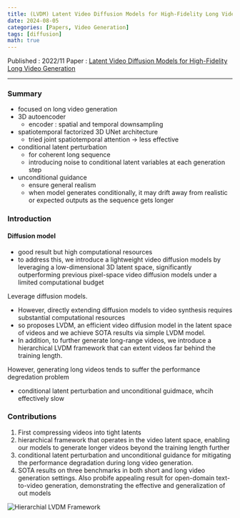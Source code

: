 ```yaml
---
title: (LVDM) Latent Video Diffusion Models for High-Fidelity Long Video Generation
date: 2024-08-05
categories: [Papers, Video Generation]
tags: [diffusion]
math: true
---
```


Published : 2022/11
Paper : [Latent Video Diffusion Models for High-Fidelity Long Video Generation](https://arxiv.org/abs/2211.13221)

---

### Summary

- focused on long video generation
- 3D autoencoder
    - encoder : spatial and temporal downsampling
- spatiotemporal factorized 3D UNet architecture
    - tried joint spatiotemporal attention → less effective
- conditional latent perturbation
    - for coherent long sequence
    - introducing noise to conditional latent variables at each generation step
- unconditional guidance
    - ensure general realism
    - when model generates conditionally, it may drift away from realistic or expected outputs as the sequence gets longer

### Introduction

#### Diffusion model 

- good result but high computational resources
- to address this, we introduce a lightweight video diffusion models by leveraging a low-dimensional 3D latent space, significantly outperforming previous pixel-space video diffusion models under a limited computational budget

Leverage diffusion models.

- However, directly extending diffusion models to video synthesis requires substantial computational resources
- so proposes LVDM, an efficient video diffusion model in the latent space of videos and we achieve SOTA results via simple LVDM model.
- In addition, to further generate long-range videos, we introduce a hierarchical LVDM framework that can extent videos far behind the training length.

However, generating long videos tends to suffer the performance degredation problem

- conditional latent perturbation and unconditional guidmace, whcih effectively slow

### Contributions

1. First compressing videos into tight latents
2. hierarchical framework that operates in the video latent space, enabling our models to generate longer videos beyond the training length further 
3. conditional latent perturbation and unconditional guidance for mitigating the performance degradation during long video generation. 
4. SOTA results on three benchmarks in both short and long video generation settings. Also probife appealing result for open-domain text-to-video generation, demonstrating the effective and generalization of out models

![Hierarchial LVDM Framework](https://file.notion.so/f/f/cd5446b3-d1e6-4b52-a9c7-209e3f3c6e02/a2ba6c84-7d27-4eeb-901e-8a6a16642fd4/Untitled.png?table=block&id=f0410712-a1cc-4ce6-9211-9c151893be7b&spaceId=cd5446b3-d1e6-4b52-a9c7-209e3f3c6e02&expirationTimestamp=1727481600000&signature=671npJ5dXDNfHa_CM3REIHJK5WhixwCYT2WX08jcItM&downloadName=Untitled.png)